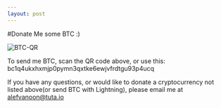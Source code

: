 ```yaml
---
layout: post
---
```

#Donate Me some BTC :)

![BTC-QR](https://user-images.githubusercontent.com/53198048/126067616-7c4ead19-015c-47b4-b3d7-e198bf0ecc1a.png)

To send me BTC, scan the QR code above, or use this:
bc1q4ukxhxmjp0pymn3qxtke6ewjvfrdtgu93p4ucq

If you have any questions, or would like to donate a cryptocurrency not listed above(or send BTC with Lightning), please email me at alefvanoon@tuta.io
